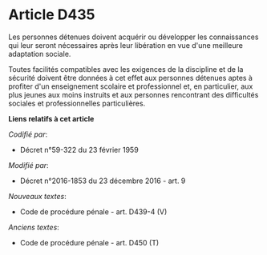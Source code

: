 # Article D435

Les personnes détenues doivent acquérir ou développer les connaissances qui leur seront nécessaires après leur libération en
vue d'une meilleure adaptation sociale.

Toutes facilités compatibles avec les exigences de la discipline et de la sécurité doivent être données à cet effet aux
personnes détenues aptes à profiter d'un enseignement scolaire et professionnel et, en particulier, aux plus jeunes aux moins
instruits et aux personnes rencontrant des difficultés sociales et professionnelles particulières.

**Liens relatifs à cet article**

_Codifié par_:

  - Décret n°59-322 du 23 février 1959

_Modifié par_:

  - Décret n°2016-1853 du 23 décembre 2016 - art. 9

_Nouveaux textes_:

  - Code de procédure pénale - art. D439-4 (V)

_Anciens textes_:

  - Code de procédure pénale - art. D450 (T)
